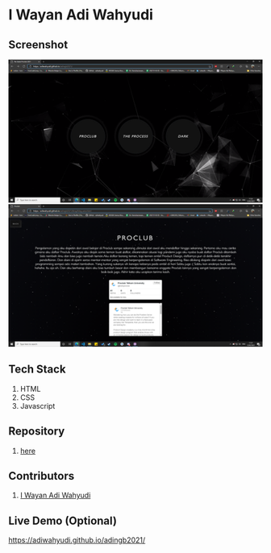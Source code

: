 # I Wayan Adi Wahyudi

## Screenshot
![](./ss/home.png)
![](./ss/blog.png)

## Tech Stack
1. HTML
2. CSS
3. Javascript


## Repository
1. [here](https://github.com/adiwahyudi/adingb2021)

## Contributors

1. [I Wayan Adi Wahyudi](https://github.com/adiwahyudi)

## Live Demo  (Optional)

https://adiwahyudi.github.io/adingb2021/

